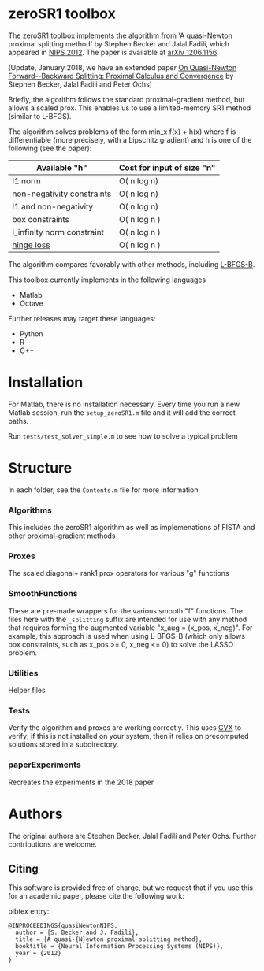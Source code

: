 # zeroSR1 toolbox

The zeroSR1 toolbox implements the algorithm from 'A quasi-Newton proximal splitting method' by 
Stephen Becker and Jalal Fadili, which appeared in [NIPS 2012](http://nips.cc/). The paper is available at [arXiv 1206.1156](http://arxiv.org/abs/1206.1156).

(Update, January 2018, we have an extended paper [On Quasi-Newton Forward--Backward Splitting: Proximal Calculus and Convergence](https://arxiv.org/abs/1801.08691) by Stephen Becker, Jalal Fadili and Peter Ochs)

Briefly, the algorithm follows the standard proximal-gradient method, but allows a scaled prox. This enables us to use a limited-memory SR1 method (similar to L-BFGS).

The algorithm solves problems of the form min\_x f(x) + h(x) where f is differentiable (more precisely, with a Lipschitz gradient) and h is one of the following (see the paper):

Available "h" | Cost for input of size "n"
------------- | -------------
l1 norm | O( n log n)
non-negativity constraints | O( n log n)
l1 and non-negativity | O( n log n)
box constraints | O( n log n )
l\_infinity norm constraint | O( n log n )
[hinge loss](http://en.wikipedia.org/wiki/Hinge_loss) | O( n log n )

The algorithm compares favorably with other methods, including [L-BFGS-B](http://www.mathworks.com/matlabcentral/fileexchange/35104-lbfgsb-l-bfgs-b-mex-wrapper).

This toolbox currently implements in the following languages

* Matlab
* Octave

Further releases may target these languages:

* Python
* R
* C++

# Installation
For Matlab, there is no installation necessary. Every time you run a new Matlab session, run the `setup_zeroSR1.m` file and it will add the correct paths.

Run `tests/test_solver_simple.m` to see how to solve a typical problem

# Structure
In each folder, see the `Contents.m` file for more information
### Algorithms
This includes the zeroSR1 algorithm as well as implemenations of FISTA and other proximal-gradient methods

### Proxes
The scaled diagonal+ rank1 prox operators for various "g" functions

### SmoothFunctions
These are pre-made wrappers for the various smooth "f" functions. The files here with the `_splitting` suffix are intended for use with any method that requires forming the augmented variable "x\_aug = (x\_pos, x\_neg)". For example, this approach is used when using L-BFGS-B (which only allows box constraints, such as x\_pos >= 0,  x\_neg <= 0) to solve the LASSO problem.

### Utilities
Helper files

### Tests
Verify the algorithm and proxes are working correctly. This uses [CVX](http://cvxr.com/cvx) to verify; if this is not installed on your system, then it relies on precomputed solutions stored in a subdirectory.

### paperExperiments
Recreates the experiments in the 2018 paper

# Authors
The original authors are Stephen Becker, Jalal Fadili and Peter Ochs. Further contributions are welcome.

## Citing
This software is provided free of charge, but we request that if you use this for an academic paper, please cite the following work:

bibtex entry:

    @INPROCEEDINGS{quasiNewtonNIPS,
      author = {S. Becker and J. Fadili},
      title = {A quasi-{N}ewton proximal splitting method},
      booktitle = {Neural Information Processing Systems (NIPS)},
      year = {2012}
    }
